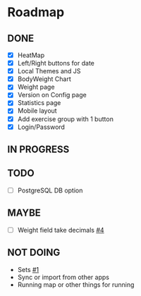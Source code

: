 # Roadmap

## DONE
- [x] HeatMap
- [x] Left/Right buttons for date
- [x] Local Themes and JS
- [x] BodyWeight Chart
- [x] Weight page
- [x] Version on Config page
- [x] Statistics page
- [x] Mobile layout
- [x] Add exercise group with 1 button
- [x] Login/Password

## IN PROGRESS

## TODO
- [ ] PostgreSQL DB option

## MAYBE

- [ ] Weight field take decimals [#4](https://github.com/aceberg/ExerciseDiary/issues/4)

## NOT DOING

- Sets [#1](https://github.com/aceberg/ExerciseDiary/issues/1)
- Sync or import from other apps
- Running map or other things for running